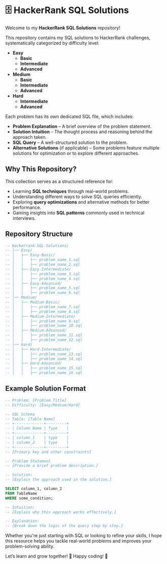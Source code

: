 # 🗄️ HackerRank SQL Solutions

Welcome to my **HackerRank SQL Solutions** repository!

This repository contains my SQL solutions to HackerRank challenges, systematically categorized by difficulty level:

- **Easy**
  - **Basic**
  - **Intermediate**
  - **Advanced**
- **Medium**
  - **Basic**
  - **Intermediate**
  - **Advanced**
- **Hard**
  - **Intermediate**
  - **Advanced**

Each problem has its own dedicated SQL file, which includes:

- **Problem Explanation** – A brief overview of the problem statement.
- **Solution Intuition** – The thought process and reasoning behind the approach taken.
- **SQL Query** – A well-structured solution to the problem.
- **Alternative Solutions** (if applicable) – Some problems feature multiple solutions for optimization or to explore different approaches.

## Why This Repository?

This collection serves as a structured reference for:

- Learning **SQL techniques** through real-world problems.
- Understanding different ways to solve SQL queries efficiently.
- Exploring **query optimizations** and alternative methods for better performance.
- Gaining insights into **SQL patterns** commonly used in technical interviews.

## Repository Structure

```sql
-- Hackerrank-SQL-Solutions/
-- │── Easy/
-- │   ├── Easy-Basic/
-- │   │   ├── problem_name_1.sql
-- │   │   ├── problem_name_2.sql
-- │   ├── Easy-Intermediate/
-- │   │   ├── problem_name_3.sql
-- │   │   ├── problem_name_4.sql
-- │   ├── Easy-Advanced/
-- │   │   ├── problem_name_5.sql
-- │   │   ├── problem_name_6.sql
-- │── Medium/
-- │   ├── Medium-Basic/
-- │   │   ├── problem_name_7.sql
-- │   │   ├── problem_name_8.sql
-- │   ├── Medium-Intermediate/
-- │   │   ├── problem_name_9.sql
-- │   │   ├── problem_name_10.sql
-- │   ├── Medium-Advanced/
-- │   │   ├── problem_name_11.sql
-- │   │   ├── problem_name_12.sql
-- │── Hard/
-- │   ├── Hard-Intermediate/
-- │   │   ├── problem_name_13.sql
-- │   │   ├── problem_name_14.sql
-- │   ├── Hard-Advanced/
-- │   │   ├── problem_name_15.sql
-- │   │   ├── problem_name_16.sql
```

## Example Solution Format

```sql
-- Problem: [Problem Title]
-- Difficulty: [Easy/Medium/Hard]

-- SQL Schema
-- Table: [Table Name]
-- +-------------+---------+
-- | Column Name | Type    |
-- +-------------+---------+
-- | column_1    | type    |
-- | column_2    | type    |
-- +-------------+---------+
-- [Primary key and other constraints]

-- Problem Statement
-- [Provide a brief problem description.]

-- Solution:
-- [Explain the approach used in the solution.]

SELECT column_1, column_2
FROM TableName
WHERE some_condition;

-- Intuition:
-- [Explain why this approach works effectively.]

-- Explanation:
-- [Break down the logic of the query step by step.]
```

Whether you're just starting with SQL or looking to refine your skills, I hope this resource helps you tackle real-world problems and improves your problem-solving ability.

Let’s learn and grow together! 🚀 Happy coding! 🎯
